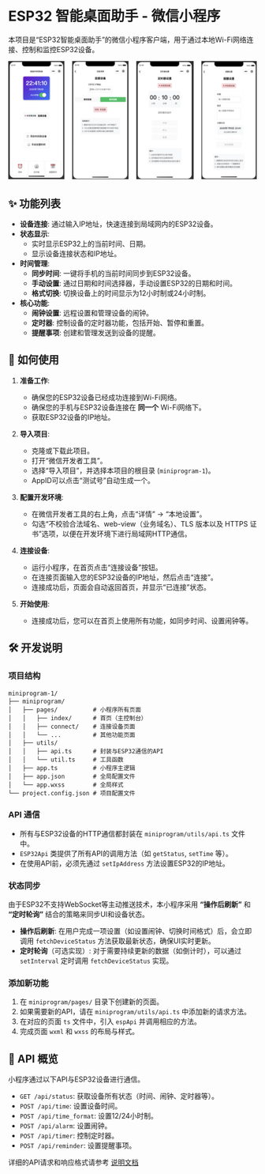 # ESP32 智能桌面助手 - 微信小程序

本项目是“ESP32智能桌面助手”的微信小程序客户端，用于通过本地Wi-Fi网络连接、控制和监控ESP32设备。

![程序截图](./images/screenshot.png)

## ✨ 功能列表

- **设备连接**: 通过输入IP地址，快速连接到局域网内的ESP32设备。
- **状态显示**:
  - 实时显示ESP32上的当前时间、日期。
  - 显示设备连接状态和IP地址。
- **时间管理**:
  - **同步时间**: 一键将手机的当前时间同步到ESP32设备。
  - **手动设置**: 通过日期和时间选择器，手动设置ESP32的日期和时间。
  - **格式切换**: 切换设备上的时间显示为12小时制或24小时制。
- **核心功能**:
  - **闹钟设置**: 远程设置和管理设备的闹钟。
  - **定时器**: 控制设备的定时器功能，包括开始、暂停和重置。
  - **提醒事项**: 创建和管理发送到设备的提醒。

## 🚀 如何使用

1.  **准备工作**:
    - 确保您的ESP32设备已经成功连接到Wi-Fi网络。
    - 确保您的手机与ESP32设备连接在 **同一个** Wi-Fi网络下。
    - 获取ESP32设备的IP地址。

2.  **导入项目**:
    - 克隆或下载此项目。
    - 打开“微信开发者工具”。
    - 选择“导入项目”，并选择本项目的根目录 (`miniprogram-1`)。
    - AppID可以点击“测试号”自动生成一个。

3.  **配置开发环境**:
    - 在微信开发者工具的右上角，点击“详情” -> “本地设置”。
    - 勾选“不校验合法域名、web-view（业务域名）、TLS 版本以及 HTTPS 证书”选项，以便在开发环境下进行局域网HTTP通信。

4.  **连接设备**:
    - 运行小程序，在首页点击“连接设备”按钮。
    - 在连接页面输入您的ESP32设备的IP地址，然后点击“连接”。
    - 连接成功后，页面会自动返回首页，并显示“已连接”状态。

5.  **开始使用**:
    - 连接成功后，您可以在首页上使用所有功能，如同步时间、设置闹钟等。

## 🛠️ 开发说明

### 项目结构

```
miniprogram-1/
├── miniprogram/
│   ├── pages/          # 小程序所有页面
│   │   ├── index/      # 首页（主控制台）
│   │   ├── connect/    # 连接设备页面
│   │   └── ...         # 其他功能页面
│   ├── utils/
│   │   ├── api.ts      # 封装与ESP32通信的API
│   │   └── util.ts     # 工具函数
│   ├── app.ts          # 小程序主逻辑
│   ├── app.json        # 全局配置文件
│   └── app.wxss        # 全局样式
└── project.config.json # 项目配置文件
```

### API 通信

- 所有与ESP32设备的HTTP通信都封装在 `miniprogram/utils/api.ts` 文件中。
- `ESP32Api` 类提供了所有API的调用方法（如 `getStatus`, `setTime` 等）。
- 在使用API前，必须先通过 `setIpAddress` 方法设置ESP32的IP地址。

### 状态同步

由于ESP32不支持WebSocket等主动推送技术，本小程序采用 **“操作后刷新”** 和 **“定时轮询”** 结合的策略来同步UI和设备状态。

- **操作后刷新**: 在用户完成一项设置（如设置闹钟、切换时间格式）后，会立即调用 `fetchDeviceStatus` 方法获取最新状态，确保UI实时更新。
- **定时轮询**（可选实现）: 对于需要持续更新的数据（如倒计时），可以通过 `setInterval` 定时调用 `fetchDeviceStatus` 实现。

### 添加新功能

1.  在 `miniprogram/pages/` 目录下创建新的页面。
2.  如果需要新的API，请在 `miniprogram/utils/api.ts` 中添加新的请求方法。
3.  在对应的页面 `ts` 文件中，引入 `espApi` 并调用相应的方法。
4.  完成页面 `wxml` 和 `wxss` 的布局与样式。

## 📝 API 概览

小程序通过以下API与ESP32设备进行通信。

- `GET /api/status`: 获取设备所有状态（时间、闹钟、定时器等）。
- `POST /api/time`: 设置设备时间。
- `POST /api/time_format`: 设置12/24小时制。
- `POST /api/alarm`: 设置闹钟。
- `POST /api/timer`: 控制定时器。
- `POST /api/reminder`: 设置提醒事项。

详细的API请求和响应格式请参考 [说明文档](./说明文档.md)